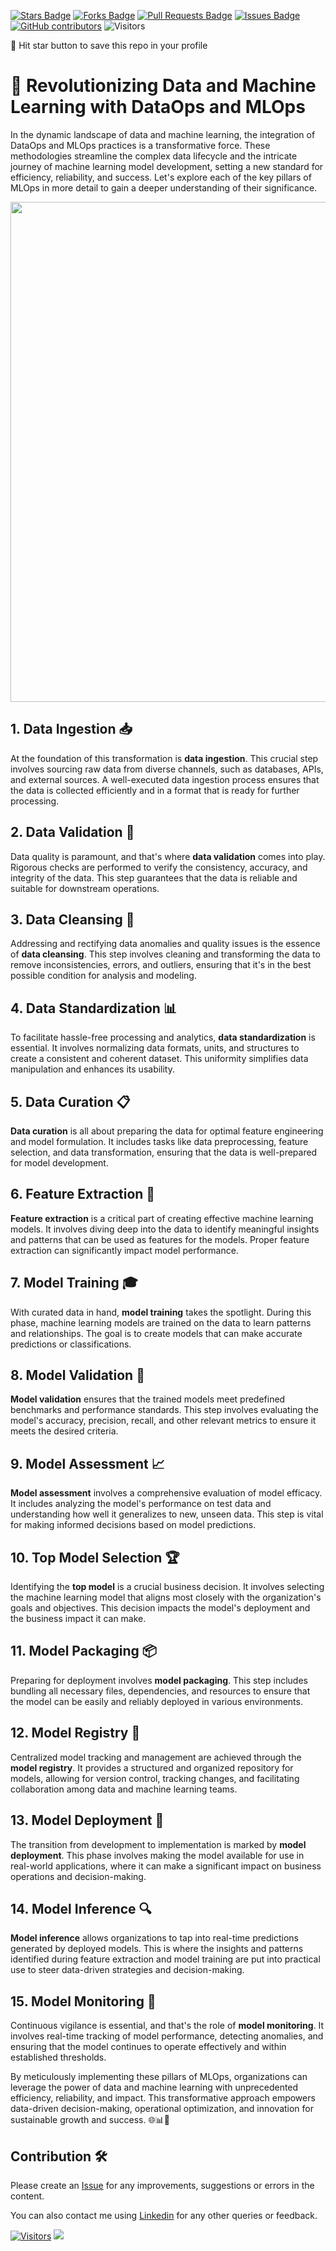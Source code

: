 <a href="https://github.com/drshahizan/HPDP/stargazers"><img src="https://img.shields.io/github/stars/drshahizan/HPDP" alt="Stars Badge"/></a>
<a href="https://github.com/drshahizan/HPDP/network/members"><img src="https://img.shields.io/github/forks/drshahizan/HPDP" alt="Forks Badge"/></a>
<a href="https://github.com/drshahizan/HPDP/pulls"><img src="https://img.shields.io/github/issues-pr/drshahizan/HPDP" alt="Pull Requests Badge"/></a>
<a href="https://github.com/drshahizan/HPDP/issues"><img src="https://img.shields.io/github/issues/drshahizan/HPDP" alt="Issues Badge"/></a>
<a href="https://github.com/drshahizan/HPDP/graphs/contributors"><img alt="GitHub contributors" src="https://img.shields.io/github/contributors/drshahizan/Python_Tutorial?color=2b9348"></a>
![Visitors](https://api.visitorbadge.io/api/visitors?path=https%3A%2F%2Fgithub.com%2Fdrshahizan%2FHPDP&labelColor=%23d9e3f0&countColor=%23697689&style=flat)

🌟 Hit star button to save this repo in your profile

# 🚀 Revolutionizing Data and Machine Learning with DataOps and MLOps

In the dynamic landscape of data and machine learning, the integration of DataOps and MLOps practices is a transformative force. These methodologies streamline the complex data lifecycle and the intricate journey of machine learning model development, setting a new standard for efficiency, reliability, and success. Let's explore each of the key pillars of MLOps in more detail to gain a deeper understanding of their significance.

<p align="center">
<img src="../images/dataOps.gif"  height="800" />
</p>

## **1. Data Ingestion** 📥

At the foundation of this transformation is **data ingestion**. This crucial step involves sourcing raw data from diverse channels, such as databases, APIs, and external sources. A well-executed data ingestion process ensures that the data is collected efficiently and in a format that is ready for further processing.

## **2. Data Validation** 🧾

Data quality is paramount, and that's where **data validation** comes into play. Rigorous checks are performed to verify the consistency, accuracy, and integrity of the data. This step guarantees that the data is reliable and suitable for downstream operations.

## **3. Data Cleansing** 🛁

Addressing and rectifying data anomalies and quality issues is the essence of **data cleansing**. This step involves cleaning and transforming the data to remove inconsistencies, errors, and outliers, ensuring that it's in the best possible condition for analysis and modeling.

## **4. Data Standardization** 📊

To facilitate hassle-free processing and analytics, **data standardization** is essential. It involves normalizing data formats, units, and structures to create a consistent and coherent dataset. This uniformity simplifies data manipulation and enhances its usability.

## **5. Data Curation** 📋

**Data curation** is all about preparing the data for optimal feature engineering and model formulation. It includes tasks like data preprocessing, feature selection, and data transformation, ensuring that the data is well-prepared for model development.

## **6. Feature Extraction** 🌟

**Feature extraction** is a critical part of creating effective machine learning models. It involves diving deep into the data to identify meaningful insights and patterns that can be used as features for the models. Proper feature extraction can significantly impact model performance.

## **7. Model Training** 🎓

With curated data in hand, **model training** takes the spotlight. During this phase, machine learning models are trained on the data to learn patterns and relationships. The goal is to create models that can make accurate predictions or classifications.

## **8. Model Validation** 📏

**Model validation** ensures that the trained models meet predefined benchmarks and performance standards. This step involves evaluating the model's accuracy, precision, recall, and other relevant metrics to ensure it meets the desired criteria.

## **9. Model Assessment** 📈

**Model assessment** involves a comprehensive evaluation of model efficacy. It includes analyzing the model's performance on test data and understanding how well it generalizes to new, unseen data. This step is vital for making informed decisions based on model predictions.

## **10. Top Model Selection** 🏆

Identifying the **top model** is a crucial business decision. It involves selecting the machine learning model that aligns most closely with the organization's goals and objectives. This decision impacts the model's deployment and the business impact it can make.

## **11. Model Packaging** 📦

Preparing for deployment involves **model packaging**. This step includes bundling all necessary files, dependencies, and resources to ensure that the model can be easily and reliably deployed in various environments.

## **12. Model Registry** 📂

Centralized model tracking and management are achieved through the **model registry**. It provides a structured and organized repository for models, allowing for version control, tracking changes, and facilitating collaboration among data and machine learning teams.

## **13. Model Deployment** 🚀

The transition from development to implementation is marked by **model deployment**. This phase involves making the model available for use in real-world applications, where it can make a significant impact on business operations and decision-making.

## **14. Model Inference** 🔍

**Model inference** allows organizations to tap into real-time predictions generated by deployed models. This is where the insights and patterns identified during feature extraction and model training are put into practical use to steer data-driven strategies and decision-making.

## **15. Model Monitoring** 📡

Continuous vigilance is essential, and that's the role of **model monitoring**. It involves real-time tracking of model performance, detecting anomalies, and ensuring that the model continues to operate effectively and within established thresholds.

By meticulously implementing these pillars of MLOps, organizations can leverage the power of data and machine learning with unprecedented efficiency, reliability, and impact. This transformative approach empowers data-driven decision-making, operational optimization, and innovation for sustainable growth and success. 🌐📊🧠
## Contribution 🛠️
Please create an [Issue](https://github.com/drshahizan/BDM/issues) for any improvements, suggestions or errors in the content.

You can also contact me using [Linkedin](https://www.linkedin.com/in/drshahizan/) for any other queries or feedback.

[![Visitors](https://api.visitorbadge.io/api/visitors?path=https%3A%2F%2Fgithub.com%2Fdrshahizan&labelColor=%23697689&countColor=%23555555&style=plastic)](https://visitorbadge.io/status?path=https%3A%2F%2Fgithub.com%2Fdrshahizan)
![](https://hit.yhype.me/github/profile?user_id=81284918)



